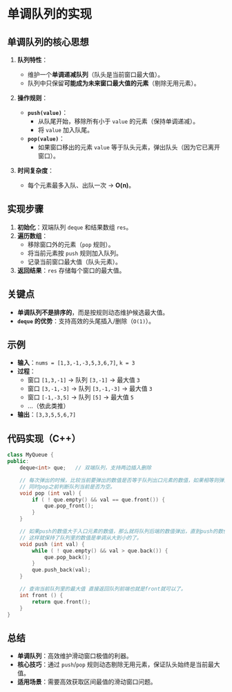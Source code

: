 # 单调队列的实现

## **单调队列的核心思想**
1. **队列特性**：
   - 维护一个**单调递减队列**（队头是当前窗口最大值）。
   - 队列中只保留**可能成为未来窗口最大值的元素**（剔除无用元素）。
   
2. **操作规则**：
   - **`push(value)`**：
     - 从队尾开始，移除所有小于 `value` 的元素（保持单调递减）。
     - 将 `value` 加入队尾。
   - **`pop(value)`**：
     - 如果窗口移出的元素 `value` 等于队头元素，弹出队头（因为它已离开窗口）。

3. **时间复杂度**：
   - 每个元素最多入队、出队一次 → **O(n)**。

## **实现步骤**
1. **初始化**：双端队列 `deque` 和结果数组 `res`。
2. **遍历数组**：
   - 移除窗口外的元素（`pop` 规则）。
   - 将当前元素按 `push` 规则加入队列。
   - 记录当前窗口最大值（队头元素）。
3. **返回结果**：`res` 存储每个窗口的最大值。

## **关键点**
- **单调队列不是排序的**，而是按规则动态维护候选最大值。
- **`deque` 的优势**：支持高效的头尾插入/删除（`O(1)`）。

## **示例**
- **输入**：`nums = [1,3,-1,-3,5,3,6,7]`, `k = 3`
- **过程**：
  - 窗口 `[1,3,-1]` → 队列 `[3,-1]` → 最大值 `3`
  - 窗口 `[3,-1,-3]` → 队列 `[3,-1,-3]` → 最大值 `3`
  - 窗口 `[-1,-3,5]` → 队列 `[5]` → 最大值 `5`
  - ...（依此类推）
- **输出**：`[3,3,5,5,6,7]`

## **代码实现（C++）**
```cpp
class MyQueue {
public:
    deque<int> que;   // 双端队列，支持两边插入删除

    // 每次弹出的时候，比较当前要弹出的数值是否等于队列出口元素的数值，如果相等则弹出。
    // 同时pop之前判断队列当前是否为空。
    void pop (int val) {
        if ( ! que.empty() && val == que.front()) {
            que.pop_front();
        }
    }

    // 如果push的数值大于入口元素的数值，那么就将队列后端的数值弹出，直到push的数值小于等于队列入口元素的数值为止。
    // 这样就保持了队列里的数值是单调从大到小的了。
    void push (int val) {
        while ( ! que.empty() && val > que.back()) {
            que.pop_back();
        }
        que.push_back(val);
    }

    // 查询当前队列里的最大值 直接返回队列前端也就是front就可以了。
    int front () {
        return que.front();
    }
}
```

## **总结**
- **单调队列**：高效维护滑动窗口极值的利器。
- **核心技巧**：通过 `push`/`pop` 规则动态剔除无用元素，保证队头始终是当前最大值。
- **适用场景**：需要高效获取区间最值的滑动窗口问题。